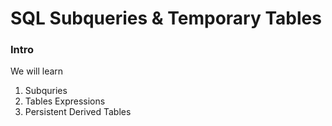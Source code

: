 # SQL Subqueries & Temporary Tables

### Intro

We will learn

1. Subquries
2. Tables Expressions
3. Persistent Derived Tables
